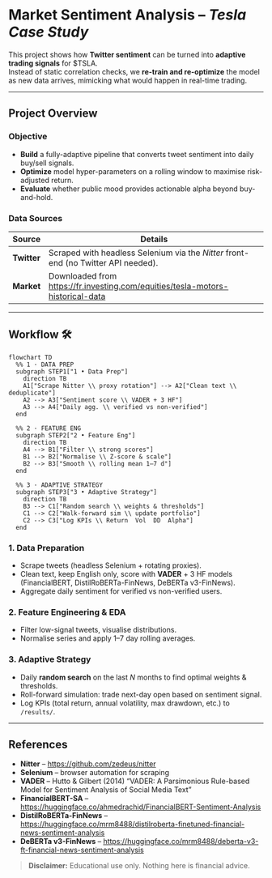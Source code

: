 # Market Sentiment Analysis – *Tesla Case Study*

This project shows how **Twitter sentiment** can be turned into **adaptive trading signals** for $TSLA.  
Instead of static correlation checks, we **re-train and re-optimize** the model as new data arrives, mimicking what would happen in real-time trading.

---

## Project Overview

### **Objective**
- **Build** a fully-adaptive pipeline that converts tweet sentiment into daily buy/sell signals.  
- **Optimize** model hyper-parameters on a rolling window to maximise risk-adjusted return.  
- **Evaluate** whether public mood provides actionable alpha beyond buy-and-hold.

### **Data Sources**
| Source | Details |
|--------|---------|
| **Twitter** | Scraped with headless Selenium via the *Nitter* front-end (no Twitter API needed). |
| **Market**  | Downloaded from https://fr.investing.com/equities/tesla-motors-historical-data |

---

## Workflow 🛠️

```mermaid
flowchart TD
  %% 1 · DATA PREP
  subgraph STEP1["1 • Data Prep"]
    direction TB
    A1["Scrape Nitter \\ proxy rotation"] --> A2["Clean text \\ deduplicate"]
    A2 --> A3["Sentiment score \\ VADER + 3 HF"]
    A3 --> A4["Daily agg. \\ verified vs non-verified"]
  end

  %% 2 · FEATURE ENG
  subgraph STEP2["2 • Feature Eng"]
    direction TB
    A4 --> B1["Filter \\ strong scores"]
    B1 --> B2["Normalise \\ Z-score & scale"]
    B2 --> B3["Smooth \\ rolling mean 1–7 d"]
  end

  %% 3 · ADAPTIVE STRATEGY
  subgraph STEP3["3 • Adaptive Strategy"]
    direction TB
    B3 --> C1["Random search \\ weights & thresholds"]
    C1 --> C2["Walk-forward sim \\ update portfolio"]
    C2 --> C3["Log KPIs \\ Return  Vol  DD  Alpha"]
  end
```



### 1. Data Preparation
* Scrape tweets (headless Selenium + rotating proxies).  
* Clean text, keep English only, score with **VADER** + 3 HF models (FinancialBERT, DistilRoBERTa-FinNews, DeBERTa v3-FinNews).  
* Aggregate daily sentiment for verified vs non-verified users.

### 2. Feature Engineering & EDA
* Filter low-signal tweets, visualise distributions.  
* Normalise series and apply 1–7 day rolling averages.

### 3. Adaptive Strategy
* Daily **random search** on the last *N* months to find optimal weights & thresholds.  
* Roll-forward simulation: trade next-day open based on sentiment signal.  
* Log KPIs (total return, annual volatility, max drawdown, etc.) to `/results/`.


---

## References

* **Nitter** – <https://github.com/zedeus/nitter>  
* **Selenium** – browser automation for scraping  
* **VADER** – Hutto & Gilbert (2014) “VADER: A Parsimonious Rule-based Model for Sentiment Analysis of Social Media Text”  
* **FinancialBERT-SA** – <https://huggingface.co/ahmedrachid/FinancialBERT-Sentiment-Analysis>  
* **DistilRoBERTa-FinNews** – <https://huggingface.co/mrm8488/distilroberta-finetuned-financial-news-sentiment-analysis>  
* **DeBERTa v3-FinNews** – <https://huggingface.co/mrm8488/deberta-v3-ft-financial-news-sentiment-analysis>  

> **Disclaimer:** Educational use only. Nothing here is financial advice.
